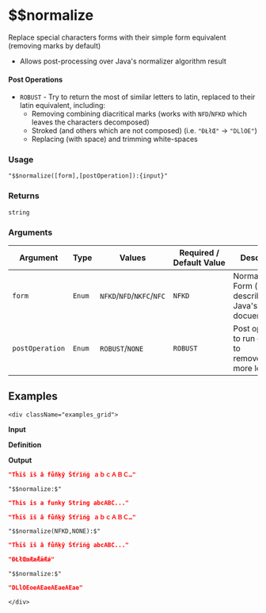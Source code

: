 # $$normalize

Replace special characters forms with their simple form equivalent (removing marks by default)
- Allows post-processing over Java's normalizer algorithm result

#### Post Operations
- `ROBUST` - Try to return the most of similar letters to latin, replaced to their latin equivalent, including:
  - Removing combining diacritical marks (works with `NFD`/`NFKD` which leaves the characters decomposed)
  - Stroked (and others which are not composed) (i.e. `"ĐŁłŒ"` -> `"DLlOE"`)
  - Replacing (with space) and trimming white-spaces


### Usage
```transformers
"$$normalize([form],[postOperation]):{input}"
```
### Returns
`string`
### Arguments
| Argument      | Type   | Values                    | Required / Default&nbsp;Value | Description                                                    |
|---------------|--------|---------------------------|-------------------------------|----------------------------------------------------------------|
| `form`        | `Enum` | `NFKD`/`NFD`/`NKFC`/`NFC` | `NFKD`                        | Normalizer Form (as described in Java's docuemntation)         |
| `postOperation` | `Enum` | `ROBUST`/`NONE`           | `ROBUST`                    | Post operation to run on result to remove/replace more letters |

## Examples
```mdx-code-block
<div className="examples_grid">
```

**Input**

**Definition**

**Output**


```json
"Tĥïŝ ĩš â fůňķŷ Šťŕĭńġ ａｂｃＡＢＣ…"
```
```transformers
"$$normalize:$"
```
```json
"This is a funky String abcABC..."
```

```json
"Tĥïŝ ĩš â fůňķŷ Šťŕĭńġ ａｂｃＡＢＣ…"
```
```transformers
"$$normalize(NFKD,NONE):$"
```
```json
"Tĥïŝ ĩš â fůňķŷ Šťŕĭńġ abcABC..."
```

```json
"ĐŁłŒœÆæǢǣǼǽ"
```
```transformers
"$$normalize:$"
```
```json
"DLlOEoeAEaeAEaeAEae"
```
```mdx-code-block
</div>
```

